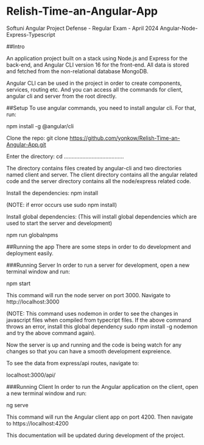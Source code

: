 # Relish-Time-an-Angular-App

Softuni Angular Project Defense - Regular Exam - April 2024
Angular-Node-Express-Typescript

##Intro

An application project built on a stack using Node.js and Express for the back-end, and Angular CLI version 16 for the front-end. All data is stored and fetched from the non-relational database MongoDB.

Angular CLI can be used in the project in order to create components, services, routing etc. And you can access all the commands for client, angular cli and server from the root directly.

##Setup
To use angular commands, you need to install angular cli. For that, run:

npm install -g @angular/cli

Clone the repo: git clone https://github.com/yonkow/Relish-Time-an-Angular-App.git

Enter the directory: cd .......................................

The directory contains files created by angular-cli and two directories named client and server. The client directory contains all the angular related code and the server directory contains all the node/express related code.

Install the dependencies: npm install

(NOTE: if error occurs use sudo npm install)

Install global dependencies: (This will install global dependencies which are used to start the server and development)

npm run globalnpms

##Running the app
There are some steps in order to do development and deployment easily.

<!-- Development
Code changes watch
To watch the changes in the code during development (both angular and node/express) and compile the changes to javascript/es6, run: (NOTE: Keep this command running in the terminal and use another terminal window to start the server)

npm run watch:all

This command will create a directory named build in the root directory of the project. The build directory contains two directories named client and server. The client directory contains all compiled code of angular and the server directory contains all the javascript code compiled from typescript code. -->

###Running Server
In order to run a server for development, open a new terminal window and run:

npm start

This command will run the node server on port 3000. Navigate to http://localhost:3000

(NOTE: This command uses nodemon in order to see the changes in javascript files when compiled from typecript files. If the above command throws an error, install this global dependency sudo npm install -g nodemon and try the above command again).

Now the server is up and running and the code is being watch for any changes so that you can have a smooth development expreience.

To see the data from express/api routes, navigate to:

localhost:3000/api/

###Running Client
In order to run the Angular application on the client, open a new terminal window and run:

ng serve

This command will run the Angular client app on port 4200. Then navigate to https://localhost:4200

This documentation will be updated during development of the project.

